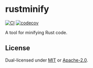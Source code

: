 # rustminify

[![CI](https://github.com/qryxip/rustminify/workflows/CI/badge.svg)](https://github.com/qryxip/rustminify/actions?workflow=CI)
[![codecov](https://codecov.io/gh/qryxip/rustminify/branch/master/graph/badge.svg)](https://codecov.io/gh/qryxip/rustminify/branch/master)

A tool for minifying Rust code.

## License

Dual-licensed under [MIT](https://opensource.org/licenses/MIT) or [Apache-2.0](http://www.apache.org/licenses/LICENSE-2.0).
